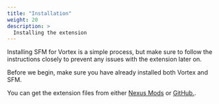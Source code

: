 ```yaml
---
title: "Installation"
weight: 20
description: >
  Installing the extension
---
```

Installing SFM for Vortex is a simple process, but make sure to follow the instructions closely to prevent any issues with the extension later on.

Before we begin, make sure you have already installed both Vortex and SFM.

You can get the extension files from either [Nexus Mods](https://www.nexusmods.com/site/mods/64) or [GitHub.](https://github.com/silveredgold/vortex-sfm).